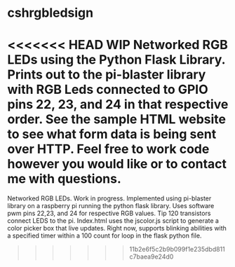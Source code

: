 # cshrgbledsign
<<<<<<< HEAD
WIP Networked RGB LEDs using the Python Flask Library.  Prints out to the pi-blaster library with RGB Leds connected to GPIO pins 22, 23, and 24 in that respective order.  See the sample HTML website to see what form data is being sent over HTTP.  Feel free to work code however you would like or to contact me with questions.
=======
Networked RGB LEDs. Work in progress. Implemented using pi-blaster library on a raspberry pi running the python flask library.
Uses software pwm pins 22,23, and 24 for respective RGB values.  Tip 120 transistors connect LEDS to the pi.  Index.html uses the jscolor.js script to generate a color picker box that live updates.  Right now, supports blinking abilities with a specified timer within a 100 count for loop in the flask python file.
>>>>>>> 11b2e6f5c2b9b099f1e235dbd811c7baea9e24d0
